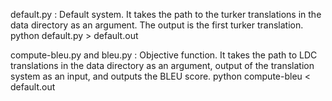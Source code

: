default.py : Default system. It takes the path to the turker translations in the data directory as an argument. The output is the first turker translation.
python default.py  > default.out

compute-bleu.py and bleu.py : Objective function. It takes the path to LDC translations in the data directory as an argument, output of the translation system as an input, and outputs the BLEU score.
python compute-bleu < default.out
